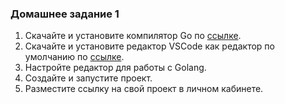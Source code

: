 ### Домашнее задание 1
1. Скачайте и установите компилятор Go по [ссылке](https://go.dev/dl/).
2. Скачайте и установите редактор VSCode как редактор по умолчанию по [ссылке](code.visualstudio.com...m/Download).
3. Настройте редактор для работы с Golang.
4. Создайте и запустите проект.
5. Разместите ссылку на свой проект в личном кабинете.
